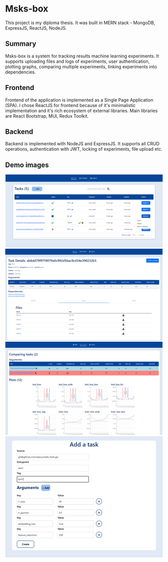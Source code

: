 # Msks-box

This project is my diploma thesis. It was built in MERN stack - MongoDB, ExpressJS, ReactJS, NodeJS.

## Summary

Msks-box is a system for tracking results machine learning experiments. It supports uploading files and logs of experiments, user authentication, plotting graphs,
comparing multiple experiments, linking experiments into dependencies.

## Frontend

Frontend of the application is implemented as a Single Page Application (SPA). I chose ReactJS for frontend because of it's minimalistic implementation and it's rich ecosystem of external libraries. Main libraries are React Bootstrap,
MUI, Redux Toolkit.

## Backend

Backend is implemented with NodeJS and ExpressJS. It supports all CRUD operations, authentication with JWT, locking of experiments, file upload etc.

## Demo images

![Main page](demo_images/home.PNG)
![Details page](demo_images/details-page.PNG)
![Compare page](demo_images/compare.PNG)
![New task page](demo_images/new-task.PNG)
